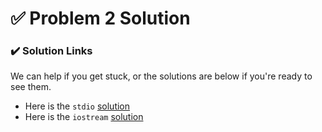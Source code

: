 # ✅ Problem 2 Solution

### ✔️ Solution Links

We can help if you get stuck, or the solutions are below if you're ready to see them.

* Here is the `stdio` [solution](https://cplayground.com/?p=whale-tapir-snail)
* Here is the `iostream` [solution](https://cplayground.com/?p=mole-salamander-kudu)

